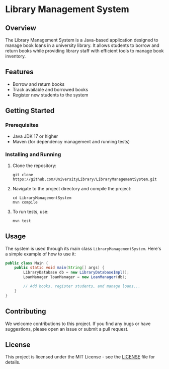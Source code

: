 # Library Management System

## Overview
The Library Management System is a Java-based application designed to manage book loans in a university library. It allows students to borrow and return books while providing library staff with efficient tools to manage book inventory.

## Features
- Borrow and return books
- Track available and borrowed books
- Register new students to the system

## Getting Started

### Prerequisites
- Java JDK 17 or higher
- Maven (for dependency management and running tests)

### Installing and Running
1. Clone the repository:
   ```
   git clone https://github.com/UniversityLibrary/LibraryManagementSystem.git
   ```
2. Navigate to the project directory and compile the project:
   ```
   cd LibraryManagementSystem
   mvn compile
   ```
3. To run tests, use:
   ```
   mvn test
   ```

## Usage
The system is used through its main class `LibraryManagementSystem`. Here's a simple example of how to use it:

```java
public class Main {
    public static void main(String[] args) {
        LibraryDatabase db = new LibraryDatabaseImpl();
        LoanManager loanManager = new LoanManager(db);

        // Add books, register students, and manage loans...
    }
}
```

## Contributing
We welcome contributions to this project. If you find any bugs or have suggestions, please open an issue or submit a pull request.

## License
This project is licensed under the MIT License - see the [LICENSE](LICENSE) file for details.